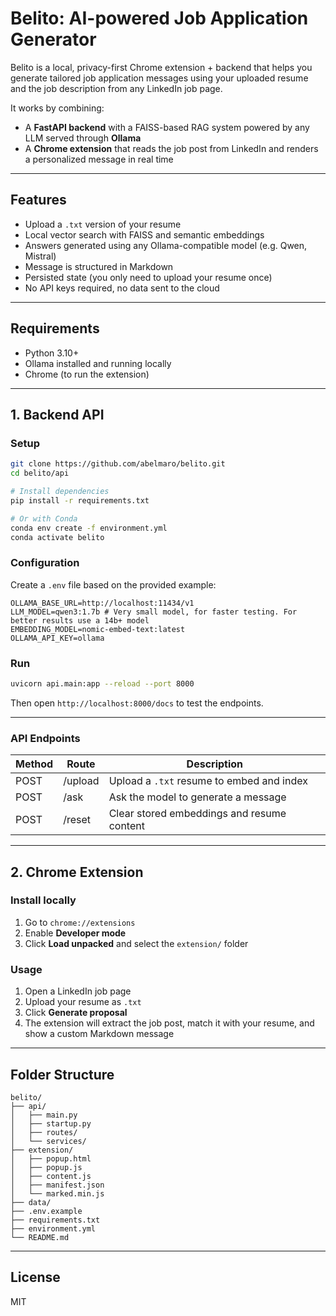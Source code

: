 # Belito: AI-powered Job Application Generator

Belito is a local, privacy-first Chrome extension + backend that helps you generate tailored job application messages using your uploaded resume and the job description from any LinkedIn job page.

It works by combining:

- A **FastAPI backend** with a FAISS-based RAG system powered by any LLM served through **Ollama**
- A **Chrome extension** that reads the job post from LinkedIn and renders a personalized message in real time

---

## Features

- Upload a `.txt` version of your resume
- Local vector search with FAISS and semantic embeddings
- Answers generated using any Ollama-compatible model (e.g. Qwen, Mistral)
- Message is structured in Markdown
- Persisted state (you only need to upload your resume once)
- No API keys required, no data sent to the cloud

---

## Requirements

- Python 3.10+
- Ollama installed and running locally
- Chrome (to run the extension)

---

## 1. Backend API

### Setup

```bash
git clone https://github.com/abelmaro/belito.git
cd belito/api

# Install dependencies
pip install -r requirements.txt

# Or with Conda
conda env create -f environment.yml
conda activate belito
```

### Configuration

Create a `.env` file based on the provided example:

```env
OLLAMA_BASE_URL=http://localhost:11434/v1
LLM_MODEL=qwen3:1.7b # Very small model, for faster testing. For better results use a 14b+ model
EMBEDDING_MODEL=nomic-embed-text:latest
OLLAMA_API_KEY=ollama
```

### Run

```bash
uvicorn api.main:app --reload --port 8000
```

Then open `http://localhost:8000/docs` to test the endpoints.

---

### API Endpoints

| Method | Route     | Description                                |
|--------|-----------|--------------------------------------------|
| POST   | /upload   | Upload a `.txt` resume to embed and index  |
| POST   | /ask      | Ask the model to generate a message        |
| POST   | /reset    | Clear stored embeddings and resume content |

---

## 2. Chrome Extension

### Install locally

1. Go to `chrome://extensions`
2. Enable **Developer mode**
3. Click **Load unpacked** and select the `extension/` folder

### Usage

1. Open a LinkedIn job page
2. Upload your resume as `.txt`
3. Click **Generate proposal**
4. The extension will extract the job post, match it with your resume, and show a custom Markdown message

---

## Folder Structure

```
belito/
├── api/
│   ├── main.py
│   ├── startup.py
│   ├── routes/
│   └── services/
├── extension/
│   ├── popup.html
│   ├── popup.js
│   ├── content.js
│   ├── manifest.json
│   └── marked.min.js
├── data/
├── .env.example
├── requirements.txt
├── environment.yml
└── README.md
```

---

## License

MIT
